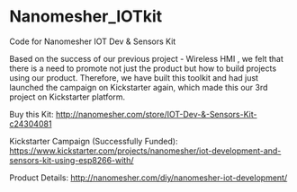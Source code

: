 # Nanomesher_IOTkit
Code for Nanomesher IOT Dev &amp; Sensors Kit

Based on the success of our previous project - Wireless HMI , we felt that there is a need to promote not just the product but how to build projects using our product.  Therefore, we have built this toolkit and had just launched the campaign on Kickstarter again, which made this our 3rd project on Kickstarter platform.

Buy this Kit: http://nanomesher.com/store/IOT-Dev-&-Sensors-Kit-c24304081

Kickstarter Campaign (Successfully Funded): https://www.kickstarter.com/projects/nanomesher/iot-development-and-sensors-kit-using-esp8266-with/

Product Details:  http://nanomesher.com/diy/nanomesher-iot-development/
